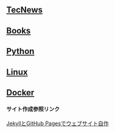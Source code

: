 
## [TecNews](./tecnews/tecnews_index.md) 
## [Books](./book/books_index.md) 
## [Python](./python/python_index.md) 
## [Linux](./linux/linux_index.md) 
## [Docker](./docker/docker_index.md) 

#### サイト作成参照リンク

[JekyllとGitHub Pagesでウェブサイト自作](https://haltaro.github.io/2017/07/30/first-post)
